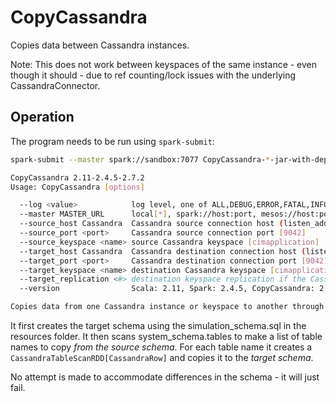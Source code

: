 CopyCassandra
=============

Copies data between Cassandra instances.

Note: This does not work between keyspaces of the same instance - even though it should - due to ref counting/lock
issues with the underlying CassandraConnector.

Operation
---------

The program needs to be run using `spark-submit`:

```bash
spark-submit --master spark://sandbox:7077 CopyCassandra-*-jar-with-dependencies.jar --help

CopyCassandra 2.11-2.4.5-2.7.2
Usage: CopyCassandra [options]

  --log <value>            log level, one of ALL,DEBUG,ERROR,FATAL,INFO,OFF,TRACE,WARN [OFF]
  --master MASTER_URL      local[*], spark://host:port, mesos://host:port or yarn []
  --source_host Cassandra  Cassandra source connection host (listen_address or seed in cassandra.yaml) [localhost]
  --source_port <port>     Cassandra source connection port [9042]
  --source_keyspace <name> source Cassandra keyspace [cimapplication]
  --target_host Cassandra  Cassandra destination connection host (listen_address or seed in cassandra.yaml) [localhost]
  --target_port <port>     Cassandra destination connection port [9042]
  --target_keyspace <name> destination Cassandra keyspace [cimapplication]
  --target_replication <#> destination keyspace replication if the Cassandra keyspace needs creation [1]
  --version                Scala: 2.11, Spark: 2.4.5, CopyCassandra: 2.7.2

Copies data from one Cassandra instance or keyspace to another through Spark.
```

It first creates the target schema using the simulation_schema.sql in the resources folder.
It then scans system_schema.tables to make a list of table names to copy *from the source schema*.
For each table name it creates a `CassandraTableScanRDD[CassandraRow]` and copies it to the *target schema*.

No attempt is made to accommodate differences in the schema - it will just fail.

